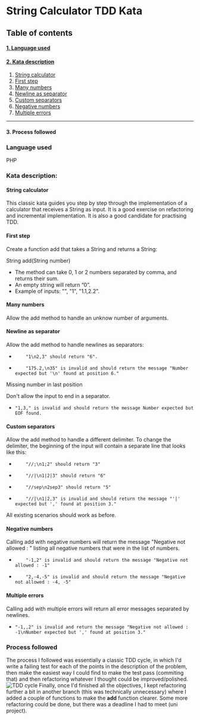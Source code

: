 # String Calculator TDD Kata

## Table of contents

#### [1. Language used](#languageused)

#### [2. Kata description](#katadescription)

1. [String calculator](#stringcalculator)
2. [First step](#firststep)
3. [Many numbers](#manynumbers)
4. [Newline as separator](#newline)
5. [Custom separators](#customseparators)
6. [Negative numbers](#negativenumbers)
7. [Multiple errors](#multipleerrors)

------------


#### 3. Process followed

###  <a name="languageused"/>Language used

PHP

###  <a name="katadescription"/> Kata description:

#### <a name="stringcalculator"/>String calculator

This classic kata guides you step by step through the implementation of a calculator that receives a String as input. It is a good exercise on refactoring and incremental implementation. It is also a good candidate for practising TDD.

#### <a name="firststep"/>First step

Create a function add that takes a String and returns a String:

String add(String number)

- The method can take 0, 1 or 2 numbers separated by comma, and returns their sum.
- An empty string will return “0”.
- Example of inputs: "", "1", "1.1,2.2".

#### <a name="manynumbers"/>Many numbers

Allow the add method to handle an unknow number of arguments.

#### <a name="newline"/>Newline as separator

Allow the add method to handle newlines as separators:

-         "1\n2,3" should return "6".
-         "175.2,\n35" is invalid and should return the message "Number expected but '\n' found at position 6."

Missing number in last position

Don't allow the input to end in a separator.

-     "1,3," is invalid and should return the message Number expected but EOF found.

#### <a name="customseparators"/> Custom separators

Allow the add method to handle a different delimiter. To change the delimiter, the beginning of the input will contain a separate line that looks like this:

-         "//;\n1;2" should return "3"
-         "//|\n1|2|3" should return "6"
-         "//sep\n2sep3" should return "5"
-         "//|\n1|2,3" is invalid and should return the message "'|' expected but ',' found at position 3."

All existing scenarios should work as before.

#### <a name="negativenumbres"/> Negative numbers

Calling add with negative numbers will return the message "Negative not allowed : " listing all negative numbers that were in the list of numbers.

-         "-1,2" is invalid and should return the message "Negative not allowed : -1"
-         "2,-4,-5" is invalid and should return the message "Negative not allowed : -4, -5"

#### <a name="multipleerrors"/>Multiple errors

Calling add with multiple errors will return all error messages separated by newlines.

-     "-1,,2" is invalid and return the message "Negative not allowed : -1\nNumber expected but ',' found at position 3."

###  <a name="processfollowed"/>Process followed

The process I followed was essentially a classic  TDD cycle, in which I'd write a  failing test for each of the points in the description of the problem, then make the easiest way I could find to make the test pass (commiting that) and then refactoring whatever I thought could be improved/polished.
![TDD cycle](https://www.qrry.com/wp-content/uploads/2020/03/test-driven-development-TDD.png "TDD Cycle")
Finally, once I'd finished all the objectives, I kept refactoring further a bit in another branch (this was technically unnecessary) where I added a couple of functions to make the **add** function clearer. Some more refactoring could be done, but there was a deadline I had to meet (uni project).
